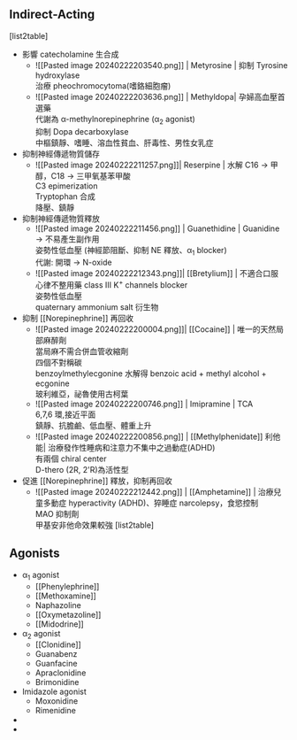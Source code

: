 ## Indirect-Acting
[list2table]
- 影響 catecholamine 生合成
	- ![[Pasted image 20240222203540.png]] | Metyrosine | 抑制  Tyrosine hydroxylase<br/>治療 pheochromocytoma(嗜鉻細胞瘤)
	- ![[Pasted image 20240222203636.png]] | Methyldopa| 孕婦高血壓首選藥<br/>代謝為 α-methylnorepinephrine (α<sub>2</sub> agonist)<br/>抑制 Dopa decarboxylase<br/>中樞鎮靜、嗜睡、溶血性貧血、肝毒性、男性女乳症
- 抑制神經傳遞物質儲存
	- ![[Pasted image 20240222211257.png]]| Reserpine | 水解 C16 $\rightarrow$ 甲醇，C18 $\rightarrow$ 三甲氧基苯甲酸<br/>C3 epimerization<br/>Tryptophan 合成<br/>降壓、鎮靜
- 抑制神經傳遞物質釋放
	- ![[Pasted image 20240222211456.png]] | Guanethidine | Guanidine $\rightarrow$ 不易產生副作用<br/>姿勢性低血壓 (神經節阻斷、抑制 NE 釋放、α<sub>1</sub> blocker)<br/>代謝: 開環 $\rightarrow$ N-oxide
	- ![[Pasted image 20240222212343.png]]| [[Bretylium]] | 不適合口服<br/>心律不整用藥 class III K<sup>+</sup> channels blocker<br/>姿勢性低血壓<br/>quaternary ammonium salt 衍生物
- 抑制 [[Norepinephrine]] 再回收
	- ![[Pasted image 20240222200004.png]]| [[Cocaine]] | 唯一的天然局部麻醉劑<br/>當局麻不需合併血管收縮劑<br/>四個不對稱碳<br/>benzoylmethylecgonine 水解得 benzoic acid + methyl alcohol + ecgonine<br/>玻利維亞，祕魯使用古柯葉
	- ![[Pasted image 20240222200746.png]] | Imipramine | TCA<br/>6,7,6 環,接近平面<br/>鎮靜、抗膽鹼、低血壓、體重上升
	- ![[Pasted image 20240222200856.png]] |  [[Methylphenidate]] 利他能| 治療發作性睡病和注意力不集中之過動症(ADHD)<br/>有兩個 chiral center<br/>D-thero (2R, 2'R)為活性型
- 促進 [[Norepinephrine]] 釋放，抑制再回收
	- ![[Pasted image 20240222212442.png]] | [[Amphetamine]] | 治療兒童多動症 hyperactivity (ADHD)、猝睡症 narcolepsy，食慾控制<br/>MAO 抑制劑<br/>甲基安非他命效果較強
[list2table]
## Agonists
- α<sub>1</sub> agonist
	- [[Phenylephrine]]
	- [[Methoxamine]]
	- Naphazoline
	- [[Oxymetazoline]]
	- [[Midodrine]] 
- α<sub>2</sub> agonist
	- [[Clonidine]] 
	- Guanabenz
	- Guanfacine
	- Apraclonidine
	- Brimonidine
- Imidazole agonist
	- Moxonidine
	- Rimenidine
- 
- 